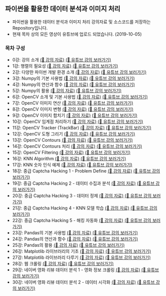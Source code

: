 ## 파이썬을 활용한 데이터 분석과 이미지 처리
* 파이썬을 활용한 데이터 분석과 이미지 처리 강의자료 및 소스코드를 저장하는 Repository입니다.
* 현재 목차 상의 모든 영상이 유튜브에 업로드 되었습니다. (2019-10-05)

### 목차 구성
* 0강: 강의 소개 [(:bookmark_tabs: 강의 자료)](/00.%20강의%20소개/) [(:link: 유튜브 강의 보러가기)](https://www.youtube.com/watch?v=V8Lpf3WCZ4g&list=PLRx0vPvlEmdBx9X5xSgcEk4CEbzEiws8C&index=1)
* 1강: 행렬의 필요성 [(:bookmark_tabs: 강의 자료)](/01.%20행렬의%20필요성/) [(:link: 유튜브 강의 보러가기)](https://www.youtube.com/watch?v=hqqmIemBbvw&list=PLRx0vPvlEmdBx9X5xSgcEk4CEbzEiws8C&index=2)
* 2강: 다양한 파이썬 개발 환경 소개 [(:bookmark_tabs: 강의 자료)](/02.%20다양한%20파이썬%20개발%20환경%20소개/)  [(:link: 유튜브 강의 보러가기)](https://www.youtube.com/watch?v=YkeGZ3MGr3o&list=PLRx0vPvlEmdBx9X5xSgcEk4CEbzEiws8C&index=3)
* 3강: Numpy의 기본 사용법 [(:bookmark_tabs: 강의 자료)](/03.%20Numpy의%20기본%20사용법/) [(:link: 유튜브 강의 보러가기)](https://www.youtube.com/watch?v=LdoJAC26MIc&list=PLRx0vPvlEmdBx9X5xSgcEk4CEbzEiws8C&index=4)
* 4강: Numpy의 연산과 함수 [(:bookmark_tabs: 강의 자료)](/04.%20Numpy의%20연산과%20함수/) [(:link: 유튜브 강의 보러가기)](https://www.youtube.com/watch?v=k4bTgociqZ8&list=PLRx0vPvlEmdBx9X5xSgcEk4CEbzEiws8C&index=5)
* 5강: Numpy의 활용 [(:bookmark_tabs: 강의 자료)](/05.%20Numpy의%20활용/) [(:link: 유튜브 강의 보러가기)](https://www.youtube.com/watch?v=Ohein9rZ4fk&list=PLRx0vPvlEmdBx9X5xSgcEk4CEbzEiws8C&index=6)
* 6강: OpenCV 소개 및 기본 사용법 [(:bookmark_tabs: 강의 자료)](/06.%20OpenCV%20소개%20및%20기본%20사용법/) [(:link: 유튜브 강의 보러가기)](https://www.youtube.com/watch?v=F2FRpmh9sQo&list=PLRx0vPvlEmdBx9X5xSgcEk4CEbzEiws8C&index=7)
* 7강: OpenCV 이미지 연산 [(:bookmark_tabs: 강의 자료)](/07.%20OpenCV%20이미지%20연산/) [(:link: 유튜브 강의 보러가기)](https://www.youtube.com/watch?v=KkQC3q3mTgo&list=PLRx0vPvlEmdBx9X5xSgcEk4CEbzEiws8C&index=8)
* 8강: OpenCV 이미지 변형 [(:bookmark_tabs: 강의 자료)](/08.%20OpenCV%20이미지%20변형/) [(:link: 유튜브 강의 보러가기)](https://www.youtube.com/watch?v=Dov-49fwaG4&list=PLRx0vPvlEmdBx9X5xSgcEk4CEbzEiws8C&index=9)
* 9강: OpenCV 이미지 합치기 [(:bookmark_tabs: 강의 자료)](/09.%20OpenCV%20이미지%20합치기/) [(:link: 유튜브 강의 보러가기)](https://www.youtube.com/watch?v=WWLsrX42lbU&list=PLRx0vPvlEmdBx9X5xSgcEk4CEbzEiws8C&index=10)
* 10강: OpenCV 임계점 처리하기 [(:bookmark_tabs: 강의 자료)](/10.%20OpenCV%20임계점%20처리하기/) [(:link: 유튜브 강의 보러가기)](https://www.youtube.com/watch?v=Xqm4R1cKbFI&list=PLRx0vPvlEmdBx9X5xSgcEk4CEbzEiws8C&index=11)
* 11강: OpenCV Tracker (TrackBar) [(:bookmark_tabs: 강의 자료)](/11.%20OpenCV%20Tracker/) [(:link: 유튜브 강의 보러가기)](https://www.youtube.com/watch?v=61dNYY1_IIE&list=PLRx0vPvlEmdBx9X5xSgcEk4CEbzEiws8C&index=12)
* 12강: OpenCV 도형 그리기 [(:bookmark_tabs: 강의 자료)](/12.%20OpenCV%20도형%20그리기/) [(:link: 유튜브 강의 보러가기)](https://www.youtube.com/watch?v=2SwYwlVcxhA&list=PLRx0vPvlEmdBx9X5xSgcEk4CEbzEiws8C&index=13)
* 13강: OpenCV Contours [(:bookmark_tabs: 강의 자료)](/13.%20OpenCV%20Contours/) [(:link: 유튜브 강의 보러가기)](https://www.youtube.com/watch?v=E8LPYLcIn4Q&list=PLRx0vPvlEmdBx9X5xSgcEk4CEbzEiws8C&index=14)
* 14강: OpenCV Contours 처리 [(:bookmark_tabs: 강의 자료)](/14.%20OpenCV%20Contours%20처리/) [(:link: 유튜브 강의 보러가기)](https://www.youtube.com/watch?v=xBfq6DJQ8xs&list=PLRx0vPvlEmdBx9X5xSgcEk4CEbzEiws8C&index=15)
* 15강: OpenCV Filtering [(:bookmark_tabs: 강의 자료)](/15.%20OpenCV%20Filtering/) [(:link: 유튜브 강의 보러가기)](https://www.youtube.com/watch?v=5V_iHjiey2o&list=PLRx0vPvlEmdBx9X5xSgcEk4CEbzEiws8C&index=16)
* 16강: KNN Algorithm [(:bookmark_tabs: 강의 자료)](/16.%20KNN%20Algorithm/) [(:link: 유튜브 강의 보러가기)](https://www.youtube.com/watch?v=QRWNto6BsfY&list=PLRx0vPvlEmdBx9X5xSgcEk4CEbzEiws8C&index=17)
* 17강: KNN 숫자 인식 예제 [(:bookmark_tabs: 강의 자료)](/17.%20KNN%20숫자%20인식%20예제/) [(:link: 유튜브 강의 보러가기)](https://www.youtube.com/watch?v=dsmXqJ9hkgQ&list=PLRx0vPvlEmdBx9X5xSgcEk4CEbzEiws8C&index=18)
* 18강: 중급 Captcha Hacking 1 - Problem Define [(:bookmark_tabs: 강의 자료)](/18.%20중급%20Captcha%20Hacking%201%20-%20Problem%20Define/) [(:link: 유튜브 강의 보러가기)](https://www.youtube.com/watch?v=vKktSCf2ru0&list=PLRx0vPvlEmdBx9X5xSgcEk4CEbzEiws8C&index=19)
* 19강: 중급 Captcha Hacking 2 - 데이터 수집과 분석 [(:bookmark_tabs: 강의 자료)](/19.%20중급%20Captcha%20Hacking%202%20-%20데이터%20수집과%20분석/) [(:link: 유튜브 강의 보러가기)](https://www.youtube.com/watch?v=2zdiZI1ndjo&list=PLRx0vPvlEmdBx9X5xSgcEk4CEbzEiws8C&index=20)
* 20강: 중급 Captcha Hacking 3 - 데이터 정제 [(:bookmark_tabs: 강의 자료)](/20.%20중급%20Captcha%20Hacking%203%20-%20데이터%20정제/) [(:link: 유튜브 강의 보러가기)](https://www.youtube.com/watch?v=ovsK_AxqFIQ&list=PLRx0vPvlEmdBx9X5xSgcEk4CEbzEiws8C&index=21)
* 21강: 중급 Captcha Hacking 4 - KNN 모델 학습 [(:bookmark_tabs: 강의 자료)](/21.%20중급%20Captcha%20Hacking%204%20-%20KNN%20모델%20학습/) [(:link: 유튜브 강의 보러가기)](https://www.youtube.com/watch?v=-LM6kkkNhY0&list=PLRx0vPvlEmdBx9X5xSgcEk4CEbzEiws8C&index=22)
* 22강: 중급 Captcha Hacking 5 - 해킹 자동화 [(:bookmark_tabs: 강의 자료)](/22.%20중급%20Captcha%20Hacking%205%20-%20해킹%20자동화/) [(:link: 유튜브 강의 보러가기)](https://www.youtube.com/watch?v=3T2nShDtSME&list=PLRx0vPvlEmdBx9X5xSgcEk4CEbzEiws8C&index=23)
* 23강: Pandas의 기본 사용법 [(:bookmark_tabs: 강의 자료)](/23.%20Pandas의%20기본%20사용법/) [(:link: 유튜브 강의 보러가기)](https://www.youtube.com/watch?v=9PF4BAFh-J8&list=PLRx0vPvlEmdBx9X5xSgcEk4CEbzEiws8C&index=24)
* 24강: Pandas의 연산과 함수 [(:bookmark_tabs: 강의 자료)](/24.%20Pandas의%20연산과%20함수/) [(:link: 유튜브 강의 보러가기)](https://www.youtube.com/watch?v=BZIsxdEybxo&list=PLRx0vPvlEmdBx9X5xSgcEk4CEbzEiws8C&index=25)
* 25강: Pandas의 활용 [(:bookmark_tabs: 강의 자료)](/25.%20Pandas의%20활용/) [(:link: 유튜브 강의 보러가기)](https://www.youtube.com/watch?v=5ZiP4HRFBqU&list=PLRx0vPvlEmdBx9X5xSgcEk4CEbzEiws8C&index=26)
* 26강: Matplotlib 라이브러리의 기초 [(:bookmark_tabs: 강의 자료)](/26.%20Matplotlib%20라이브러리의%20기초/) [(:link: 유튜브 강의 보러가기)](https://www.youtube.com/watch?v=kdf2RLwec8s&list=PLRx0vPvlEmdBx9X5xSgcEk4CEbzEiws8C&index=27)
* 27강: Matplotlib 라이브러리 다루기 [(:bookmark_tabs: 강의 자료)](/27.%20Matploblib%20라이브러리%20다루기/) [(:link: 유튜브 강의 보러가기)](https://www.youtube.com/watch?v=Ghq4oSxk0Fg&list=PLRx0vPvlEmdBx9X5xSgcEk4CEbzEiws8C&index=28)
* 28강: 웹 크롤링 [(:bookmark_tabs: 강의 자료)](/28.%20웹%20크롤링/) [(:link: 유튜브 강의 보러가기)](https://www.youtube.com/watch?v=gKCkz0lXWR4&list=PLRx0vPvlEmdBx9X5xSgcEk4CEbzEiws8C&index=29)
* 29강: 네이버 영화 리뷰 데이터 분석 1 - 영화 정보 크롤링 [(:bookmark_tabs: 강의 자료)](/29.%20네이버%20영화%20리뷰%20데이터%20분석%20①%20영화%20정보%20크롤링/) [(:link: 유튜브 강의 보러가기)](https://www.youtube.com/watch?v=8rgCwpA4Fms&list=PLRx0vPvlEmdBx9X5xSgcEk4CEbzEiws8C&index=30)
* 30강: 네이버 영화 리뷰 데이터 분석 2 - 데이터 시각화 [(:bookmark_tabs: 강의 자료)](/30.%20네이버%20영화%20리뷰%20데이터%20분석%20②%20데이터%20시각화/) [(:link: 유튜브 강의 보러가기)](https://www.youtube.com/watch?v=L4WMGMtmXFA&list=PLRx0vPvlEmdBx9X5xSgcEk4CEbzEiws8C&index=31)


